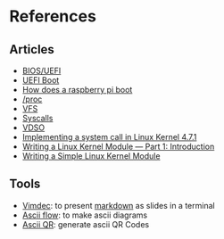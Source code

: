 # References

## Articles

- [BIOS/UEFI](https://www.malekal.com/le-bios-uefi/)
- [UEFI
  Boot](https://www.happyassassin.net/2014/01/25/uefi-boot-how-does-that-actually-work-then/)
- [How does a raspberry pi
  boot](https://raspberrypi.stackexchange.com/questions/10489/how-does-raspberry-pi-boot)
- [/proc](https://www.thegeekdiary.com/understanding-the-proc-file-system/)
- [VFS](https://en.wikipedia.org/wiki/Virtual_file_system)
- [Syscalls](http://blog.rchapman.org/posts/Linux_System_Call_Table_for_x86_64/)
- [VDSO](http://man7.org/linux/man-pages/man7/vdso.7.html)
- [Implementing a system call in Linux Kernel 4.7.1](https://medium.com/@ssreehari/implementing-a-system-call-in-linux-kernel-4-7-1-6f98250a8c38)
- [Writing a Linux Kernel Module — Part 1: Introduction](http://derekmolloy.ie/writing-a-linux-kernel-module-part-1-introduction/)
- [Writing a Simple Linux Kernel Module](https://blog.sourcerer.io/writing-a-simple-linux-kernel-module-d9dc3762c234)

## Tools

- [Vimdec](https://github.com/tybenz/vimdeck): to present 
  [markdown](https://en.wikipedia.org/wiki/Markdown) as slides in a terminal
- [Ascii flow](http://asciiflow.com/): to make ascii diagrams
- [Ascii QR](http://asciiqr.com/): generate ascii QR Codes


